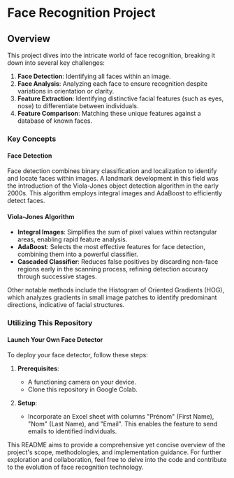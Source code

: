 # Face Recognition Project

## Overview

This project dives into the intricate world of face recognition, breaking it down into several key challenges:

1. **Face Detection**: Identifying all faces within an image.
2. **Face Analysis**: Analyzing each face to ensure recognition despite variations in orientation or clarity.
3. **Feature Extraction**: Identifying distinctive facial features (such as eyes, nose) to differentiate between individuals.
4. **Feature Comparison**: Matching these unique features against a database of known faces.

### Key Concepts

#### Face Detection
Face detection combines binary classification and localization to identify and locate faces within images. A landmark development in this field was the introduction of the Viola-Jones object detection algorithm in the early 2000s. This algorithm employs integral images and AdaBoost to efficiently detect faces.

#### Viola-Jones Algorithm
- **Integral Images**: Simplifies the sum of pixel values within rectangular areas, enabling rapid feature analysis.
- **AdaBoost**: Selects the most effective features for face detection, combining them into a powerful classifier.
- **Cascaded Classifier**: Reduces false positives by discarding non-face regions early in the scanning process, refining detection accuracy through successive stages.

Other notable methods include the Histogram of Oriented Gradients (HOG), which analyzes gradients in small image patches to identify predominant directions, indicative of facial structures.

### Utilizing This Repository

#### Launch Your Own Face Detector
To deploy your face detector, follow these steps:

1. **Prerequisites**:
   - A functioning camera on your device.
   - Clone this repository in Google Colab.

2. **Setup**:
   - Incorporate an Excel sheet with columns "Prénom" (First Name), "Nom" (Last Name), and "Email". This enables the feature to send emails to identified individuals.

This README aims to provide a comprehensive yet concise overview of the project's scope, methodologies, and implementation guidance. For further exploration and collaboration, feel free to delve into the code and contribute to the evolution of face recognition technology.
